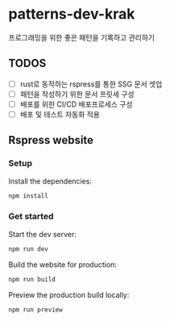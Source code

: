 # patterns-dev-krak

프로그래밍을 위한 좋은 패턴을 기록하고 관리하기

## TODOS

  - [ ] rust로 동작하는 rspress를 통한 SSG 문서 셋업
  - [ ] 패턴을 작성하기 위한 문서 프릿세 구성
  - [ ] 배포를 위한 CI/CD 배포프로세스 구성
  - [ ] 배포 및 테스트 자동화 적용

## Rspress website

### Setup

Install the dependencies:

```bash
npm install
```

### Get started

Start the dev server:

```bash
npm run dev
```

Build the website for production:

```bash
npm run build
```

Preview the production build locally:

```bash
npm run preview
```
